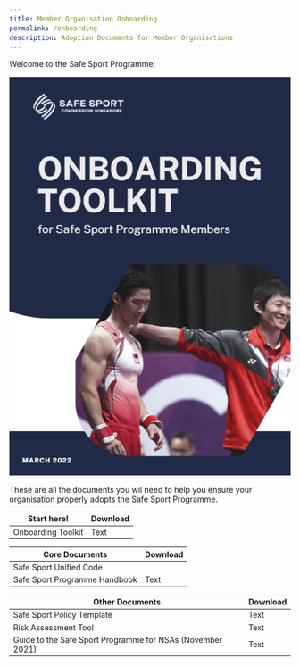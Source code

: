 ```yaml
---
title: Member Organisation Onboarding
permalink: /onboarding
description: Adoption Documents for Member Organisations
---
```

Welcome to the Safe Sport Programme!

![](/images/Onboarding%20Toolkit.png)

These are all the documents you wil need to help you ensure your organisation properly adopts the Safe Sport Programme.



| **Start here!** | Download | 
| -------- | -------- | 
| Onboarding Toolkit  | Text     | 

| **Core Documents** | Download | 
| -------- | -------- | 
| Safe Sport Unified Code   | [](/files/Safe%20Sport%20Unified%20Code%20v4.pdf)     |
| Safe Sport Programme Handbook   | Text     | 

| **Other Documents** | Download | 
| -------- | -------- | 
| Safe Sport Policy Template    | Text     |
| Risk Assessment Tool   | Text     | 
| Guide to the Safe Sport Programme for NSAs (November 2021)  | Text     |